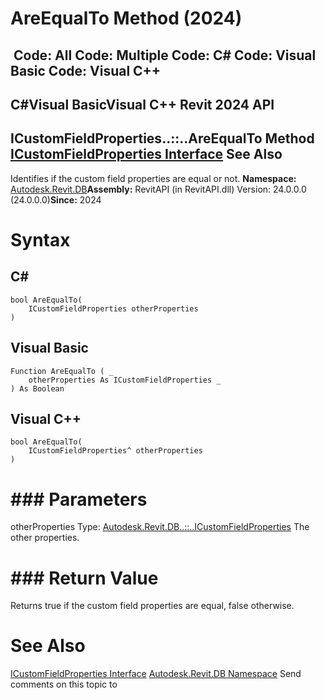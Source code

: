 # AreEqualTo Method (2024)

﻿
 Code: All Code: Multiple Code: C# Code: Visual Basic Code: Visual C++   
---  
C#Visual BasicVisual C++
Revit 2024 API  
---  
ICustomFieldProperties..::..AreEqualTo Method   
[ICustomFieldProperties Interface](c468ee3f-5627-b99b-9219-cd807539e228.md "ICustomFieldProperties Interface") See Also  
---  
Identifies if the custom field properties are equal or not. 
**Namespace:** [Autodesk.Revit.DB](87546ba7-461b-c646-cbb1-2cb8f5bff8b2.md "Autodesk.Revit.DB Namespace")**Assembly:** RevitAPI (in RevitAPI.dll) Version: 24.0.0.0 (24.0.0.0)**Since:** 2024 
# Syntax
C#  
---  
```text
bool AreEqualTo(
	ICustomFieldProperties otherProperties
)
```
  
Visual Basic  
---  
```text
Function AreEqualTo ( _
	otherProperties As ICustomFieldProperties _
) As Boolean
```
  
Visual C++  
---  
```text
bool AreEqualTo(
	ICustomFieldProperties^ otherProperties
)
```
  
# ### Parameters
otherProperties
    Type: [Autodesk.Revit.DB..::..ICustomFieldProperties](c468ee3f-5627-b99b-9219-cd807539e228.md "ICustomFieldProperties Interface") The other properties. 
# ### Return Value
Returns true if the custom field properties are equal, false otherwise. 
# See Also
[ICustomFieldProperties Interface](c468ee3f-5627-b99b-9219-cd807539e228.md "ICustomFieldProperties Interface")
[Autodesk.Revit.DB Namespace](87546ba7-461b-c646-cbb1-2cb8f5bff8b2.md "Autodesk.Revit.DB Namespace")
Send comments on this topic to 